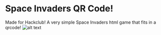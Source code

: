 # Space Invaders QR Code!
Made for Hackclub!
A very simple Space Invaders html game that fits in a qrcode!
![alt text]([http://url/to/img.png](https://github.com/devxiexie/SpaceInvadersQRCode/blob/main/QRcode.png?raw=true))
